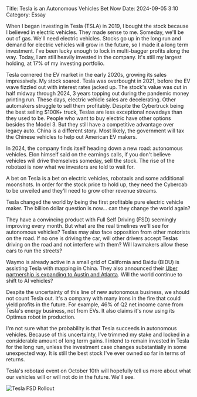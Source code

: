 Title: Tesla is an Autonomous Vehicles Bet Now 
Date: 2024-09-05 3:10 
Category: Essay

When I began investing in Tesla (TSLA) in 2019, I bought the stock because I believed in electric vehicles. They made sense to me. Someday, we'll be out of gas. We'll need electric vehicles. Stocks go up in the long run and demand for electric vehicles will grow in the future, so I made it a long term investment. I've been lucky enough to lock in multi-bagger profits along the way. Today, I am still heavily invested in the company. It's still my largest holding, at 17% of my investing portfolio. 

Tesla cornered the EV market in the early 2020s, growing its sales impressively. My stock soared. Tesla was overbought in 2021, before the EV wave fizzled out with interest rates jacked up. The stock's value was cut in half midway through 2024, 3 years topping out during the pandemic money printing run. These days, electric vehicle sales are decelerating. Other automakers struggle to sell them profitably. Despite the Cybertruck being the best selling $100K+ truck, Teslas are less exceptional nowadays than they used to be. People who want to buy electric have other options besides the Model 3. But they still have a competitive advantage over legacy auto. China is a different story. Most likely, the government will tax the Chinese vehicles to help out American EV makers.

In 2024, the company finds itself heading down a new road: autonomous vehicles. Elon himself said on the earnings calls, if you don't believe vehicles will drive themselves someday, sell the stock. The rise of the robotaxi is now what we investors are told to wait for.

A bet on Tesla is a bet on electric vehicles, robotaxis and some additional moonshots. In order for the stock price to hold up, they need the Cybercab to be unveiled and they'll need to grow other revenue streams.

Tesla changed the world by being the first profitable pure electric vehicle maker. The billion dollar question is now... can they change the world again?

They have a convincing product with Full Self Driving (FSD) seemingly improving every month. But what are the real timelines we'll see for autonomous vehicles? Teslas may also face opposition from other motorists on the road. If no one is driving the car, will other drivers accept Teslas driving on the road and not interfere with them? Will lawmakers allow these cars to run the streets?

Waymo is already active in a small grid of California and Baidu (BIDU) is assisting Tesla with mapping in China. They also announced their [Uber partnership is expanding to Austin and Atlanta](https://www.repairerdrivennews.com/2024/09/17/uber-and-waymo-partner-in-austin-and-atlanta/). Will the world continue to shift to AI vehicles?

Despite the uncertainty of this line of new autonomous business, we should not count Tesla out. It's a company with many irons in the fire that could yield profits in the future. For example, 46% of Q2 net income came from Tesla's energy business, not from EVs. It also claims it's now using its Optimus robot in production.

I'm not sure what the probability is that Tesla succeeds in autonomous vehicles. Because of this uncertainty, I've trimmed my stake and locked in a considerable amount of long term gains. I intend to remain invested in Tesla for the long run, unless the investment case changes substantially in some unexpected way. It is still the best stock I've ever owned so far in terms of returns.

Tesla's robotaxi event on October 10th will hopefully tell us more about what our vehicles will or will not do in the future. We'll see.

![Tesla FSD Rollout]({static}/images/tesla-fsd-rollout.png)